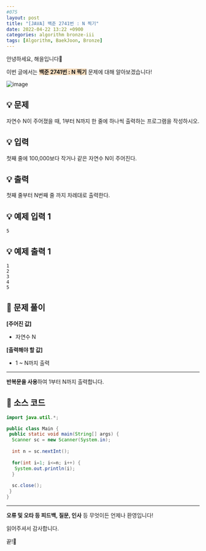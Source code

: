 ```yaml
---
#075
layout: post
title: "[JAVA] 백준 2741번 : N 찍기"
date: 2022-04-22 13:22 +0900
categories: algorithm bronze-iii
tags: [Algorithm, BaekJoon, Bronze]
---
```


안녕하세요, 해을입니다🦖

이번 글에서는 <span style="background-color:#f7ddbe">**백준 2741번 : N 찍기**</span> 문제에 대해 알아보겠습니다!

![image](https://user-images.githubusercontent.com/39720852/171664505-50236a8c-cade-4073-888f-7764c4ea409d.png)

## 💡 문제

자연수 N이 주어졌을 때, 1부터 N까지 한 줄에 하나씩 출력하는 프로그램을 작성하시오.

## 💡 입력

첫째 줄에 100,000보다 작거나 같은 자연수 N이 주어진다.

## 💡 출력

첫째 줄부터 N번째 줄 까지 차례대로 출력한다.

## 💡 예제 입력 1

```
5
```

## 💡 예제 출력 1

```
1
2
3
4
5
```

## 🚩 문제 풀이

**[주어진 값]**

* 자연수 N

**[출력해야 할 값]**

* 1 ~ N까지 출력

---

**반복문을 사용**하여 1부터 N까지 출력합니다.

## 🚩 소스 코드

``` java
import java.util.*;

public class Main { 
 public static void main(String[] args) {  
  Scanner sc = new Scanner(System.in);
  
  int n = sc.nextInt();
  
  for(int i=1; i<=n; i++) {
   System.out.println(i);
  }
  
  sc.close();
 }
}
```

---

**오류 및 오타 등 피드백, 질문, 인사** 등 무엇이든 언제나 환영입니다!

읽어주셔서 감사합니다.

끝!🦕
